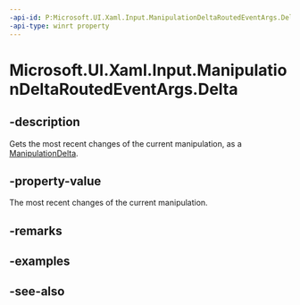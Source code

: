 ```yaml
---
-api-id: P:Microsoft.UI.Xaml.Input.ManipulationDeltaRoutedEventArgs.Delta
-api-type: winrt property
---
```


<!-- Property syntax
public Windows.UI.Input.ManipulationDelta Delta { get; }
-->

# Microsoft.UI.Xaml.Input.ManipulationDeltaRoutedEventArgs.Delta

## -description
Gets the most recent changes of the current manipulation, as a [ManipulationDelta](manipulationdeltaroutedeventargs.md).

## -property-value
The most recent changes of the current manipulation.

## -remarks

## -examples

## -see-also
